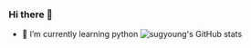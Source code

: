 ### Hi there 👋
- 🌱 I’m currently learning python
![sugyoung's GitHub stats](https://github-readme-stats.vercel.app/api?username=insugyoung&show_icons=true&theme=radical)

<!--
**insugyoung/insugyoung** is a ✨ _special_ ✨ repository because its `README.md` (this file) appears on your GitHub profile.

Here are some ideas to get you started:

- 🔭 I’m currently working on ...
- 🌱 I’m currently learning ...
- 👯 I’m looking to collaborate on ...
- 🤔 I’m looking for help with ...
- 💬 Ask me about ...
- 📫 How to reach me: ...
- 😄 Pronouns: ...
- ⚡ Fun fact: ...
-->
